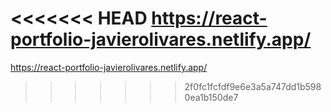 <<<<<<< HEAD
https://react-portfolio-javierolivares.netlify.app/
=======
https://react-portfolio-javierolivares.netlify.app/
>>>>>>> 2f0fc1fcfdf9e6e3a5a747dd1b5980ea1b150de7
